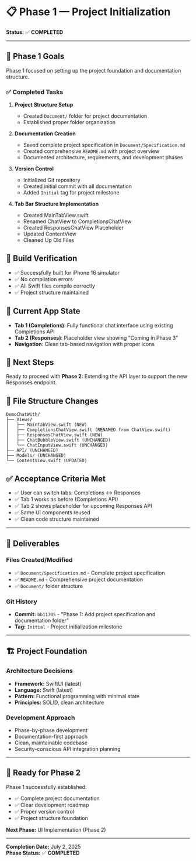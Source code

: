# 📋 Phase 1 — Project Initialization

**Status:** ✅ **COMPLETED**

---

## 🎯 Phase 1 Goals

Phase 1 focused on setting up the project foundation and documentation structure.

### ✅ Completed Tasks

1. **Project Structure Setup**
   - Created `Document/` folder for project documentation
   - Established proper folder organization

2. **Documentation Creation**
   - Saved complete project specification in `Document/Specification.md`
   - Created comprehensive `README.md` with project overview
   - Documented architecture, requirements, and development phases

3. **Version Control**
   - Initialized Git repository
   - Created initial commit with all documentation
   - Added `Initial` tag for project milestone

4. **Tab Bar Structure Implementation**
   - Created MainTabView.swift
   - Renamed ChatView to CompletionsChatView
   - Created ResponsesChatView Placeholder
   - Updated ContentView
   - Cleaned Up Old Files

## 🧪 Build Verification
- ✅ Successfully built for iPhone 16 simulator
- ✅ No compilation errors
- ✅ All Swift files compile correctly
- ✅ Project structure maintained

## 📱 Current App State
- **Tab 1 (Completions)**: Fully functional chat interface using existing Completions API
- **Tab 2 (Responses)**: Placeholder view showing "Coming in Phase 3"
- **Navigation**: Clean tab-based navigation with proper icons

## 🔄 Next Steps
Ready to proceed with **Phase 2**: Extending the API layer to support the new Responses endpoint.

## 📁 File Structure Changes
```
DemoChatWith/
├── Views/
│   ├── MainTabView.swift (NEW)
│   ├── CompletionsChatView.swift (RENAMED from ChatView.swift)
│   ├── ResponsesChatView.swift (NEW)
│   ├── ChatBubbleView.swift (UNCHANGED)
│   └── ChatInputView.swift (UNCHANGED)
├── API/ (UNCHANGED)
├── Models/ (UNCHANGED)
└── ContentView.swift (UPDATED)
```

## ✅ Acceptance Criteria Met
- ✅ User can switch tabs: Completions ↔ Responses
- ✅ Tab 1 works as before (Completions API)
- ✅ Tab 2 shows placeholder for upcoming Responses API
- ✅ Same UI components reused
- ✅ Clean code structure maintained

---

## 📁 Deliverables

### Files Created/Modified
- ✅ `Document/Specification.md` - Complete project specification
- ✅ `README.md` - Comprehensive project documentation
- ✅ `Document/` folder structure

### Git History
- **Commit:** `bb11705` - "Phase 1: Add project specification and documentation folder"
- **Tag:** `Initial` - Project initialization milestone

---

## 🏗️ Project Foundation

### Architecture Decisions
- **Framework:** SwiftUI (latest)
- **Language:** Swift (latest)
- **Pattern:** Functional programming with minimal state
- **Principles:** SOLID, clean architecture

### Development Approach
- Phase-by-phase development
- Documentation-first approach
- Clean, maintainable codebase
- Security-conscious API integration planning

---

## 🚀 Ready for Phase 2

Phase 1 successfully established:
- ✅ Complete project documentation
- ✅ Clear development roadmap
- ✅ Proper version control
- ✅ Project structure foundation

**Next Phase:** UI Implementation (Phase 2)

---

**Completion Date:** July 2, 2025  
**Phase Status:** ✅ **COMPLETED** 